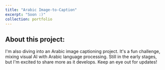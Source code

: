 ```yaml
---
title: "Arabic Image-to-Caption"
excerpt: "Soon :)"
collection: portfolio
---
```


## About this project:
I'm also diving into an Arabic image captioning project. It's a fun challenge, mixing visual AI with Arabic language processing. Still in the early stages, but I'm excited to share more as it develops. Keep an eye out for updates!
